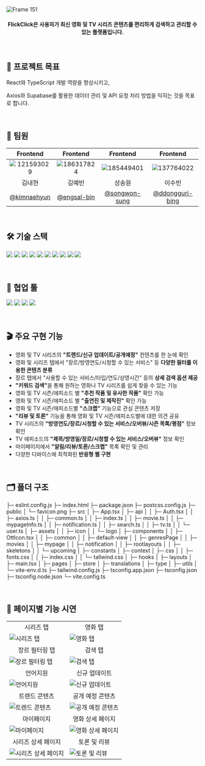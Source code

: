 ![Frame 151](https://github.com/user-attachments/assets/2e668af3-5ea1-4968-b030-3d4c3be5d47f)

<h4 align="center">FlickClick은 사용자가 최신 영화 및 TV 시리즈 콘텐츠를 편리하게 검색하고 관리할 수 있는 플랫폼입니다.</h4>
<br/>

<h2>🎯 프로젝트 목표</h2>
<p>React와 TypeScript 개발 역량을 향상시키고,</p>
<p>Axios와 Supabase를 활용한 데이터 관리 및 API 요청 처리 방법을 익히는 것을 목표로 합니다.</p>
<br/>

<h2>🤝 팀원</h2>

|                                           Frontend                                            |                                           Frontend                                            |                                           Frontend                                            |                                           Frontend                                            |
| :-------------------------------------------------------------------------------------------: | :-------------------------------------------------------------------------------------------: | :-------------------------------------------------------------------------------------------: | :-------------------------------------------------------------------------------------------: |
| ![121593029](https://github.com/user-attachments/assets/025d0abf-73b8-4431-9ddd-051b2e5039b6) | ![186317824](https://github.com/user-attachments/assets/57a72a8d-bc9a-4854-a79b-99b8c418df02) | ![185449401](https://github.com/user-attachments/assets/d02ac9e6-3d29-457b-bc5f-228609972170) | ![137764022](https://github.com/user-attachments/assets/6e3d4826-de16-4a62-b227-ff81e3647eb0) |
|                                            김내현                                             |                                            김예빈                                             |                                            성송원                                             |                                            이수빈                                             |
|                         [@kimnaehyun](https://github.com/kimnaehyun)                          |                         [@engsal-bin](https://github.com/engsal-bin)                          |                       [@songwon-sung](https://github.com/songwon-sung)                        |                     [@ddongguri-bing](https://github.com/ddongguri-bing)                      |

<br/>

<h2>🛠️ 기술 스택</h2>

![](https://img.shields.io/badge/typescript-3178C6?style=for-the-badge&logo=typescript&logoColor=white)
![](https://img.shields.io/badge/react-61DAFB?style=for-the-badge&logo=react&logoColor=black)
![](https://img.shields.io/badge/reactrouter-CA4245?style=for-the-badge&logo=reactrouter&logoColor=white)
![](https://img.shields.io/badge/reactquery-FF4154?style=for-the-badge&logo=reactquery&logoColor=white)
![](https://img.shields.io/badge/tailwindcss-06B6D4?style=for-the-badge&logo=tailwindcss&logoColor=white)
![](https://img.shields.io/badge/swiper-6332F6?style=for-the-badge&logo=swiper&logoColor=white)
![](https://img.shields.io/badge/supabase-3FCF8E?style=for-the-badge&logo=supabase&logoColor=white)
![](https://img.shields.io/badge/axios-5A29E4?style=for-the-badge&logo=axios&logoColor=white)
![](https://img.shields.io/badge/npm-CB3837?style=for-the-badge&logo=npm&logoColor=white)
![](https://img.shields.io/badge/netlify-00C7B7?style=for-the-badge&logo=netlify&logoColor=white)

<br/>

<h2>📝 협업 툴</h2>

![](https://img.shields.io/badge/Git-F05032?style=for-the-badge&logo=gitn&logoColor=white)
![](https://img.shields.io/badge/github-181717?style=for-the-badge&logo=github&logoColor=white)
![](https://img.shields.io/badge/notion-000000?style=for-the-badge&logo=notion&logoColor=white)
![](https://img.shields.io/badge/figma-F24E1E?style=for-the-badge&logo=figma&logoColor=white)

<br/>

<h2>🎬 주요 구현 기능</h2>

- 영화 및 TV 시리즈의 <strong>"트렌드/신규 업데이트/공개예정"</strong> 컨텐츠를 한 눈에 확인
- 영화 및 시리즈 탭에서 "장르/방영연도/시청할 수 있는 서비스" 등 <strong>다양한 필터를 이용한 콘텐츠 분류</strong>
- 장르 탭에서 "사용할 수 있는 서비스/타입/연도/상영시간" 등의 <strong>상세 검색 옵션 제공</strong>
- <strong>"키워드 검색"</strong>을 통해 원하는 영화나 TV 시리즈를 쉽게 찾을 수 있는 기능
- 영화 및 TV 시즌/에피소드 별 <strong>"추천 작품 및 유사한 작품"</strong> 확인 가능
- 영화 및 TV 시즌/에피소드 별 <strong>"출연진 및 제작진"</strong> 확인 가능
- 영화 및 TV 시즌/에피소드별 <strong>"스크랩"</strong> 기능으로 관심 콘텐츠 저장
- <strong>"리뷰 및 토론"</strong> 기능을 통해 영화 및 TV 시즌/에피소드별에 대한 의견 공유
- TV 시리즈의 <strong>"방영연도/장르/시청할 수 있는 서비스/오버뷰/시즌 목록/평점"</strong> 정보 확인
- TV 에피소드의 <strong>"제목/방영일/장르/시청할 수 있는 서비스/오버뷰"</strong> 정보 확인
- 마이페이지에서 <strong>"알림/리뷰/토론/스크랩"</strong> 목록 확인 및 관리
- 다양한 디바이스에 최적화된<strong> 반응형 웹 구현</strong>

<br/>

<h2>🗂️ 폴더 구조</h2>

├─ eslint.config.js
├─ index.html
├─ package.json
├─ postcss.config.js
├─ public
│ └─ favicon.png
├─ src
│ ├─ App.tsx
│ ├─ api
│ │ ├─ Auth.tsx
│ │ ├─ axios.ts
│ │ ├─ common.ts
│ │ ├─ index.ts
│ │ ├─ movie.ts
│ │ ├─ mypageInfo.ts
│ │ ├─ notification.ts
│ │ ├─ search.ts
│ │ ├─ tv.ts
│ │ └─ user.ts
│ ├─ assets
│ │ ├─ icon
│ │ └─ logo
│ ├─ components
│ │ ├─ OttIcon.tsx
│ │ ├─ common
│ │ ├─ default-view
│ │ ├─ genresPage
│ │ ├─ movies
│ │ ├─ mypage
│ │ ├─ notification
│ │ ├─ rootlayouts
│ │ ├─ skeletons
│ │ └─ upcoming
│ ├─ constants
│ ├─ context
│ ├─ css
│ │ ├─ fonts.css
│ │ ├─ index.css
│ │ └─ tallwind.css
│ ├─ hooks
│ ├─ layouts
│ ├─ main.tsx
│ ├─ pages
│ ├─ store
│ ├─ translations
│ ├─ type
│ ├─ utils
│ └─ vite-env.d.ts
├─ tailwind.config.js
├─ tsconfig.app.json
├─ tsconfig.json
├─ tsconfig.node.json
└─ vite.config.ts

<br/>

<h2>🎥 페이지별 기능 시연</h2>
<table>
  <tbody>
    <!-- 1번째 행: 시리즈 탭 / 영화 탭 -->
    <tr>
      <td align="center">시리즈 탭</td>
      <td align="center">영화 탭</td>
    </tr>
    <tr>
      <td>
        <img src="https://github.com/user-attachments/assets/9926a21e-9511-4dea-8bfd-ca1e64d4f060" alt="시리즈 탭" />
      </td>
      <td>
        <img src="https://github.com/user-attachments/assets/dc45c901-d4c5-4f2b-b31d-7c4dc784b419" alt="영화 탭" />
      </td>
    </tr>
    <!-- 2번째 행: 장르 필터링 탭 / 검색 탭 -->
    <tr>
      <td align="center">장르 필터링 탭</td>
      <td align="center">검색 탭</td>
    </tr>
    <tr>
      <td>
        <img src="https://github.com/user-attachments/assets/3061e7fc-24a2-473a-9140-a32bf7d89d6c" alt="장르 필터링 탭" />
      </td>
      <td>
        <img src="https://github.com/user-attachments/assets/0b885ca7-f50e-4206-95e0-e92370db6e92" alt="검색 탭" />
      </td>
    </tr>
    <!-- 3번째 행: 언어지원 / 신규 업데이트 -->
    <tr>
      <td align="center">언어지원</td>
      <td align="center">신규 업데이트</td>
    </tr>
    <tr>
      <td>
        <img src="https://github.com/user-attachments/assets/f713cdcb-39c1-4f96-ade2-6f6616128327" alt="언어지원" />
      </td>
      <td>
        <img src="https://github.com/user-attachments/assets/2e5cdbfd-38ca-40e8-b298-de16bf0f9e07" alt="신규 업데이트" />
      </td>
    </tr>
    <!-- 4번째 행: 트렌드 콘텐츠 / 공개 예정 콘텐츠 -->
    <tr>
      <td align="center">트렌드 콘텐츠</td>
      <td align="center">공개 예정 콘텐츠</td>
    </tr>
    <tr>
      <td>
        <img src="https://github.com/user-attachments/assets/03de2f71-99b0-4e54-bab9-1d18c6150a17" alt="트렌드 콘텐츠" />
      </td>
      <td>
        <img src="https://github.com/user-attachments/assets/a14011a3-633f-47c3-a319-f393632e0cf3" alt="공개 예정 콘텐츠" />
      </td>
    </tr>
    <!-- 5번째 행: 마이페이지 / 영화 상세 페이지 -->
    <tr>
      <td align="center">마이페이지</td>
      <td align="center">영화 상세 페이지</td>
    </tr>
    <tr>
      <td>
        <img src="https://github.com/user-attachments/assets/4620b510-36d9-4265-a269-bc98b7d18c56" alt="마이페이지" />
      </td>
      <td>
        <img src="https://github.com/user-attachments/assets/e7ef1f77-aac2-4e40-bd54-797e8ba0c593" alt="영화 상세 페이지" />
      </td>
    </tr>
    <!-- 6번째 행: 시리즈 상세 페이지 / 토론 및 리뷰 -->
    <tr>
      <td align="center">시리즈 상세 페이지</td>
      <td align="center">토론 및 리뷰</td>
    </tr>
    <tr>
      <td>
        <img src="https://github.com/user-attachments/assets/e312856d-2502-425a-a5c9-d92f06aaf3c1" alt="시리즈 상세 페이지" />
      </td>
      <td>
        <img src="https://github.com/user-attachments/assets/3277e83c-2bb4-4f1d-8155-df8adbaff1fe" alt="토론 및 리뷰" />
      </td>
    </tr>
  </tbody>
</table>

